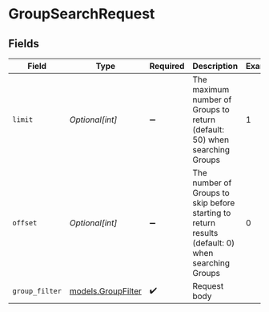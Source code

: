 # GroupSearchRequest


## Fields

| Field                                                                                             | Type                                                                                              | Required                                                                                          | Description                                                                                       | Example                                                                                           |
| ------------------------------------------------------------------------------------------------- | ------------------------------------------------------------------------------------------------- | ------------------------------------------------------------------------------------------------- | ------------------------------------------------------------------------------------------------- | ------------------------------------------------------------------------------------------------- |
| `limit`                                                                                           | *Optional[int]*                                                                                   | :heavy_minus_sign:                                                                                | The maximum number of Groups to return (default: 50) when searching Groups                        | 1                                                                                                 |
| `offset`                                                                                          | *Optional[int]*                                                                                   | :heavy_minus_sign:                                                                                | The number of Groups to skip before starting to return results (default: 0) when searching Groups | 0                                                                                                 |
| `group_filter`                                                                                    | [models.GroupFilter](../models/groupfilter.md)                                                    | :heavy_check_mark:                                                                                | Request body                                                                                      |                                                                                                   |